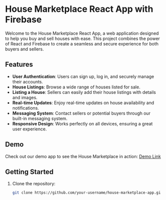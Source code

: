 # House Marketplace React App with Firebase

Welcome to the House Marketplace React App, a web application designed to help you buy and sell houses with ease. This project combines the power of React and Firebase to create a seamless and secure experience for both buyers and sellers.

## Features
- **User Authentication**: Users can sign up, log in, and securely manage their accounts.
- **House Listings**: Browse a wide range of houses listed for sale.
- **Listing a House**: Sellers can easily add their house listings with details and images.
- **Real-time Updates**: Enjoy real-time updates on house availability and notifications.
- **Messaging System**: Contact sellers or potential buyers through our built-in messaging system.
- **Responsive Design**: Works perfectly on all devices, ensuring a great user experience.

## Demo
Check out our demo app to see the House Marketplace in action:
[Demo Link](https://house-marketplace-app-wheat.vercel.app/)

## Getting Started
1. Clone the repository:
   ```bash
   git clone https://github.com/your-username/house-marketplace-app.git
